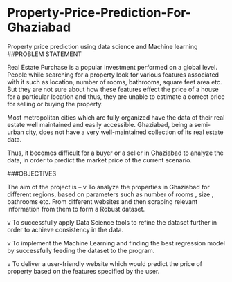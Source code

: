 # Property-Price-Prediction-For-Ghaziabad
Property price prediction using data science and Machine learning
##PROBLEM STATEMENT

Real Estate Purchase is a popular investment performed on a global level. People while searching for a property look for various features associated with it such as location, number of rooms, bathrooms, square feet area etc. But they are not sure about how these features effect the price of a house for a particular location and thus, they are unable to estimate a correct price for selling or buying the property. 
 
Most metropolitan cities which are fully organized have the data of their real estate well maintained and easily accessible. Ghaziabad, being a semi-urban city, does not have a very well-maintained collection of its real estate data.
 
Thus, it becomes difficult for a buyer or a seller in Ghaziabad to analyze the data, in order to predict the market price of the current scenario.
 
###OBJECTIVES 
 
The aim of the project is –
v	To analyze the properties in Ghaziabad for different regions, based on parameters such as number of rooms , size , bathrooms etc. From different websites and then scraping relevant information from them to form a Robust dataset. 
 
v	To successfully apply Data Science tools to refine the dataset further in order to achieve consistency in the data.

v	To implement the Machine Learning and finding the best regression model by successfully feeding the dataset to the program.
 
v	To deliver a user-friendly website which would predict the price of property based on the features specified by the user.
